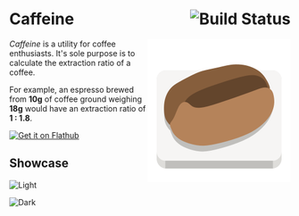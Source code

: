 # Caffeine [<img align="right" alt="Build Status" src="https://github.com/konstantintutsch/Caffeine/actions/workflows/build.yaml/badge.svg">](https://github.com/konstantintutsch/Caffeine/actions/workflows/build.yaml)

<img align="right" alt="Caffeine Icon" src="data/icons/com.konstantintutsch.Caffeine.svg">

_Caffeine_ is a utility for coffee enthusiasts. It's sole purpose is to calculate the extraction ratio of a coffee.

For example, an espresso brewed from **10g** of coffee ground weighing **18g** would have an extraction ratio of **1 : 1.8**.

<a href="https://flathub.org/apps/com.konstantintutsch.Caffeine"><img width="240" alt="Get it on Flathub" src="https://flathub.org/api/badge?locale=en"></a>

## Showcase

![Light](data/com.konstantintutsch.Caffeine.Screenshot.Light.png)

![Dark](data/com.konstantintutsch.Caffeine.Screenshot.Dark.png)
